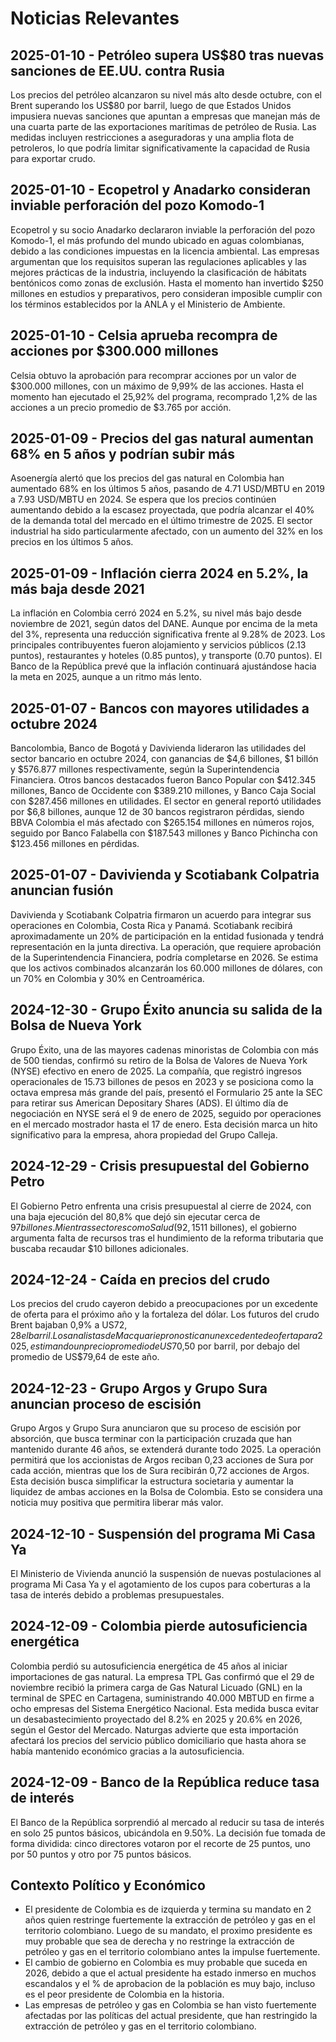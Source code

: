 # Noticias Relevantes

## 2025-01-10 - Petróleo supera US$80 tras nuevas sanciones de EE.UU. contra Rusia
Los precios del petróleo alcanzaron su nivel más alto desde octubre, con el Brent superando los US$80 por barril, luego de que Estados Unidos impusiera nuevas sanciones que apuntan a empresas que manejan más de una cuarta parte de las exportaciones marítimas de petróleo de Rusia. Las medidas incluyen restricciones a aseguradoras y una amplia flota de petroleros, lo que podría limitar significativamente la capacidad de Rusia para exportar crudo.

## 2025-01-10 - Ecopetrol y Anadarko consideran inviable perforación del pozo Komodo-1
Ecopetrol y su socio Anadarko declararon inviable la perforación del pozo Komodo-1, el más profundo del mundo ubicado en aguas colombianas, debido a las condiciones impuestas en la licencia ambiental. Las empresas argumentan que los requisitos superan las regulaciones aplicables y las mejores prácticas de la industria, incluyendo la clasificación de hábitats bentónicos como zonas de exclusión. Hasta el momento han invertido $250 millones en estudios y preparativos, pero consideran imposible cumplir con los términos establecidos por la ANLA y el Ministerio de Ambiente.

## 2025-01-10 - Celsia aprueba recompra de acciones por $300.000 millones
Celsia obtuvo la aprobación para recomprar acciones por un valor de $300.000 millones, con un máximo de 9,99% de las acciones. Hasta el momento han ejecutado el 25,92% del programa, recomprado 1,2% de las acciones a un precio promedio de $3.765 por acción.

## 2025-01-09 - Precios del gas natural aumentan 68% en 5 años y podrían subir más
Asoenergía alertó que los precios del gas natural en Colombia han aumentado 68% en los últimos 5 años, pasando de 4.71 USD/MBTU en 2019 a 7.93 USD/MBTU en 2024. Se espera que los precios continúen aumentando debido a la escasez proyectada, que podría alcanzar el 40% de la demanda total del mercado en el último trimestre de 2025. El sector industrial ha sido particularmente afectado, con un aumento del 32% en los precios en los últimos 5 años.

## 2025-01-09 - Inflación cierra 2024 en 5.2%, la más baja desde 2021

La inflación en Colombia cerró 2024 en 5.2%, su nivel más bajo desde noviembre de 2021, según datos del DANE. Aunque por encima de la meta del 3%, representa una reducción significativa frente al 9.28% de 2023. Los principales contribuyentes fueron alojamiento y servicios públicos (2.13 puntos), restaurantes y hoteles (0.85 puntos), y transporte (0.70 puntos). El Banco de la República prevé que la inflación continuará ajustándose hacia la meta en 2025, aunque a un ritmo más lento.

## 2025-01-07 - Bancos con mayores utilidades a octubre 2024
Bancolombia, Banco de Bogotá y Davivienda lideraron las utilidades del sector bancario en octubre 2024, con ganancias de $4,6 billones, $1 billón y $576.877 millones respectivamente, según la Superintendencia Financiera. Otros bancos destacados fueron Banco Popular con $412.345 millones, Banco de Occidente con $389.210 millones, y Banco Caja Social con $287.456 millones en utilidades. El sector en general reportó utilidades por $6,8 billones, aunque 12 de 30 bancos registraron pérdidas, siendo BBVA Colombia el más afectado con $265.154 millones en números rojos, seguido por Banco Falabella con $187.543 millones y Banco Pichincha con $123.456 millones en pérdidas.

## 2025-01-07 - Davivienda y Scotiabank Colpatria anuncian fusión
Davivienda y Scotiabank Colpatria firmaron un acuerdo para integrar sus operaciones en Colombia, Costa Rica y Panamá. Scotiabank recibirá aproximadamente un 20% de participación en la entidad fusionada y tendrá representación en la junta directiva. La operación, que requiere aprobación de la Superintendencia Financiera, podría completarse en 2026. Se estima que los activos combinados alcanzarán los 60.000 millones de dólares, con un 70% en Colombia y 30% en Centroamérica.

## 2024-12-30 - Grupo Éxito anuncia su salida de la Bolsa de Nueva York

Grupo Éxito, una de las mayores cadenas minoristas de Colombia con más de 500 tiendas, confirmó su retiro de la Bolsa de Valores de Nueva York (NYSE) efectivo en enero de 2025. La compañía, que registró ingresos operacionales de 15.73 billones de pesos en 2023 y se posiciona como la octava empresa más grande del país, presentó el Formulario 25 ante la SEC para retirar sus American Depositary Shares (ADS). El último día de negociación en NYSE será el 9 de enero de 2025, seguido por operaciones en el mercado mostrador hasta el 17 de enero. Esta decisión marca un hito significativo para la empresa, ahora propiedad del Grupo Calleja.

## 2024-12-29 - Crisis presupuestal del Gobierno Petro

El Gobierno Petro enfrenta una crisis presupuestal al cierre de 2024, con una baja ejecución del 80,8% que dejó sin ejecutar cerca de $97 billones. Mientras sectores como Salud (92,1%) y Educación (90,2%) muestran buena ejecución, otros como Hacienda (45,1%), Agricultura (38,9%) y Deporte (25,7%) presentan rezagos importantes. A pesar de tener el presupuesto más alto de la historia para 2025 ($511 billones), el gobierno argumenta falta de recursos tras el hundimiento de la reforma tributaria que buscaba recaudar $10 billones adicionales.

## 2024-12-24 - Caída en precios del crudo

Los precios del crudo cayeron debido a preocupaciones por un excedente de oferta para el próximo año y la fortaleza del dólar. Los futuros del crudo Brent bajaban 0,9% a US$72,28 el barril. Los analistas de Macquarie pronostican un excedente de oferta para 2025, estimando un precio promedio de US$70,50 por barril, por debajo del promedio de US$79,64 de este año.

## 2024-12-23 - Grupo Argos y Grupo Sura anuncian proceso de escisión

Grupo Argos y Grupo Sura anunciaron que su proceso de escisión por absorción, que busca terminar con la participación cruzada que han mantenido durante 46 años, se extenderá durante todo 2025. La operación permitirá que los accionistas de Argos reciban 0,23 acciones de Sura por cada acción, mientras que los de Sura recibirán 0,72 acciones de Argos. Esta decisión busca simplificar la estructura societaria y aumentar la liquidez de ambas acciones en la Bolsa de Colombia. Esto se considera una noticia muy positiva que permitira liberar más valor.

## 2024-12-10 - Suspensión del programa Mi Casa Ya

El Ministerio de Vivienda anunció la suspensión de nuevas postulaciones al programa Mi Casa Ya y el agotamiento de los cupos para coberturas a la tasa de interés debido a problemas presupuestales.

## 2024-12-09 - Colombia pierde autosuficiencia energética

Colombia perdió su autosuficiencia energética de 45 años al iniciar importaciones de gas natural. La empresa TPL Gas confirmó que el 29 de noviembre recibió la primera carga de Gas Natural Licuado (GNL) en la terminal de SPEC en Cartagena, suministrando 40.000 MBTUD en firme a ocho empresas del Sistema Energético Nacional. Esta medida busca evitar un desabastecimiento proyectado del 8.2% en 2025 y 20.6% en 2026, según el Gestor del Mercado. Naturgas advierte que esta importación afectará los precios del servicio público domiciliario que hasta ahora se había mantenido económico gracias a la autosuficiencia.

## 2024-12-09 - Banco de la República reduce tasa de interés

El Banco de la República sorprendió al mercado al reducir su tasa de interés en solo 25 puntos básicos, ubicándola en 9.50%. La decisión fue tomada de forma dividida: cinco directores votaron por el recorte de 25 puntos, uno por 50 puntos y otro por 75 puntos básicos.

## Contexto Político y Económico

- El presidente de Colombia es de izquierda y termina su mandato en 2 años quien restringe fuertemente la extracción de petróleo y gas en el territorio colombiano. Luego de su mandato, el proximo presidente es muy probable que sea de derecha y no restringe la extracción de petróleo y gas en el territorio colombiano antes la impulse fuertemente.
- El cambio de gobierno en Colombia es muy probable que suceda en 2026, debido a que el actual presidente ha estado inmerso en muchos escandalos y el % de aprobacion de la población es muy bajo, incluso es el peor presidente de Colombia en la historia.
- Las empresas de petróleo y gas en Colombia se han visto fuertemente afectadas por las políticas del actual presidente, que han restringido la extracción de petróleo y gas en el territorio colombiano.
